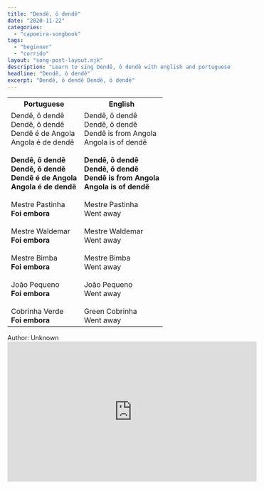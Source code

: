 ```yaml
---
title: "Dendê, ô dendê"
date: "2020-11-22"
categories:
  - "capoeira-songbook"
tags:
  - "beginner"
  - "corrido"
layout: "song-post-layout.njk"
description: "Learn to sing Dendê, ô dendê with english and portuguese translations along with a video to help you learn."
headline: "Dendê, ô dendê"
excerpt: "Dendê, ô dendê Dendê, ô dendê"
---
```


<table class="capoeira-table">
    <tr class="header-row">
        <th>Portuguese</th>
        <th>English</th>
    </tr>
    <tr>
        <td>
            Dendê, ô dendê<br>
            Dendê, ô dendê<br>
            Dendê é de Angola<br>
            Angola é de dendê<br><br>
            <strong>Dendê, ô dendê<br>
            Dendê, ô dendê<br>
            Dendê é de Angola<br>
            Angola é de dendê</strong><br><br>
            Mestre Pastinha<br>
            <strong>Foi embora</strong><br><br>
            Mestre Waldemar<br>
            <strong>Foi embora</strong><br><br>
            Mestre Bimba<br>
            <strong>Foi embora</strong><br><br>
            João Pequeno<br>
            <strong>Foi embora</strong><br><br>
            Cobrinha Verde<br>
            <strong>Foi embora</strong>
        </td>
        <td>
            Dendê, ô dendê<br>
            Dendê, ô dendê<br>
            Dendê is from Angola<br>
            Angola is of dendê<br><br>
            <strong>Dendê, ô dendê<br>
            Dendê, ô dendê<br>
            Dendê is from Angola<br>
            Angola is of dendê</strong><br><br>
            Mestre Pastinha<br>
            Went away<br><br>
            Mestre Waldemar<br>
            Went away<br><br>
            Mestre Bimba<br>
            Went away<br><br>
            João Pequeno<br>
            Went away<br><br>
            Green Cobrinha<br>
            Went away
        </td>
    </tr>
</table>

<figcaption>
Author: Unknown
</figcaption>

<iframe width="560" height="315" src="https://www.youtube.com/embed/6WW9w8VHzMM" title="YouTube video player" frameborder="0" allow="accelerometer; autoplay; clipboard-write; encrypted-media; gyroscope; picture-in-picture" allowfullscreen></iframe>